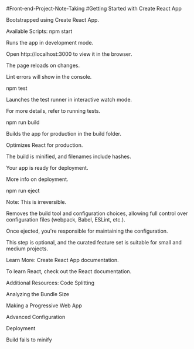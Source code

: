 #Front-end-Project-Note-Taking
#Getting Started with Create React App

Bootstrapped using Create React App.

Available Scripts:
npm start

Runs the app in development mode.

Open http://localhost:3000 to view it in the browser.

The page reloads on changes.

Lint errors will show in the console.

npm test

Launches the test runner in interactive watch mode.

For more details, refer to running tests.

npm run build

Builds the app for production in the build folder.

Optimizes React for production.

The build is minified, and filenames include hashes.

Your app is ready for deployment.

More info on deployment.

npm run eject

Note: This is irreversible.

Removes the build tool and configuration choices, allowing full control over configuration files (webpack, Babel, ESLint, etc.).

Once ejected, you're responsible for maintaining the configuration.

This step is optional, and the curated feature set is suitable for small and medium projects.

Learn More:
Create React App documentation.

To learn React, check out the React documentation.

Additional Resources:
Code Splitting

Analyzing the Bundle Size

Making a Progressive Web App

Advanced Configuration

Deployment

Build fails to minify
